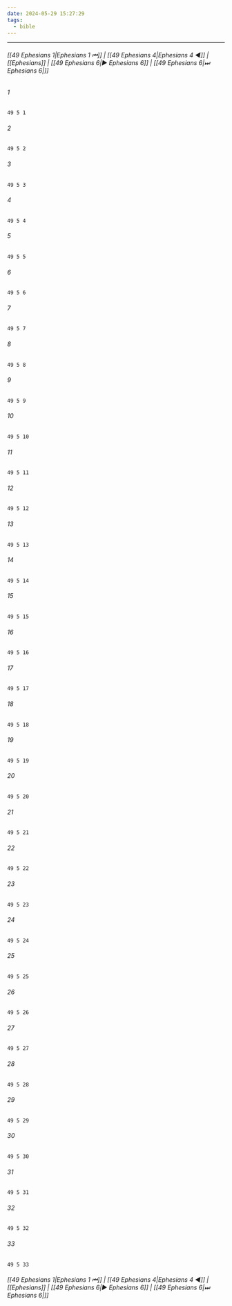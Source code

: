 ```yaml
---
date: 2024-05-29 15:27:29
tags:
  - bible
---
```

___

###### [[49 Ephesians 1|Ephesians 1 ⏮]] | [[49 Ephesians 4|Ephesians 4 ◀]] | [[Ephesians]] | [[49 Ephesians 6|▶ Ephesians 6]] | [[49 Ephesians 6|⏭ Ephesians 6|]]

###### 1
``` verse
49 5 1 
```
###### 2
``` verse
49 5 2 
```
###### 3
``` verse
49 5 3 
```
###### 4
``` verse
49 5 4 
```
###### 5
``` verse
49 5 5 
```
###### 6
``` verse
49 5 6 
```
###### 7
``` verse
49 5 7 
```
###### 8
``` verse
49 5 8 
```
###### 9
``` verse
49 5 9 
```
###### 10
``` verse
49 5 10 
```
###### 11
``` verse
49 5 11 
```
###### 12
``` verse
49 5 12 
```
###### 13
``` verse
49 5 13 
```
###### 14
``` verse
49 5 14 
```
###### 15
``` verse
49 5 15 
```
###### 16
``` verse
49 5 16 
```
###### 17
``` verse
49 5 17 
```
###### 18
``` verse
49 5 18 
```
###### 19
``` verse
49 5 19 
```
###### 20
``` verse
49 5 20 
```
###### 21
``` verse
49 5 21 
```
###### 22
``` verse
49 5 22 
```
###### 23
``` verse
49 5 23 
```
###### 24
``` verse
49 5 24 
```
###### 25
``` verse
49 5 25 
```
###### 26
``` verse
49 5 26 
```
###### 27
``` verse
49 5 27 
```
###### 28
``` verse
49 5 28 
```
###### 29
``` verse
49 5 29 
```
###### 30
``` verse
49 5 30 
```
###### 31
``` verse
49 5 31 
```
###### 32
``` verse
49 5 32 
```
###### 33
``` verse
49 5 33 
```

###### [[49 Ephesians 1|Ephesians 1 ⏮]] | [[49 Ephesians 4|Ephesians 4 ◀]] | [[Ephesians]] | [[49 Ephesians 6|▶ Ephesians 6]] | [[49 Ephesians 6|⏭ Ephesians 6|]]

